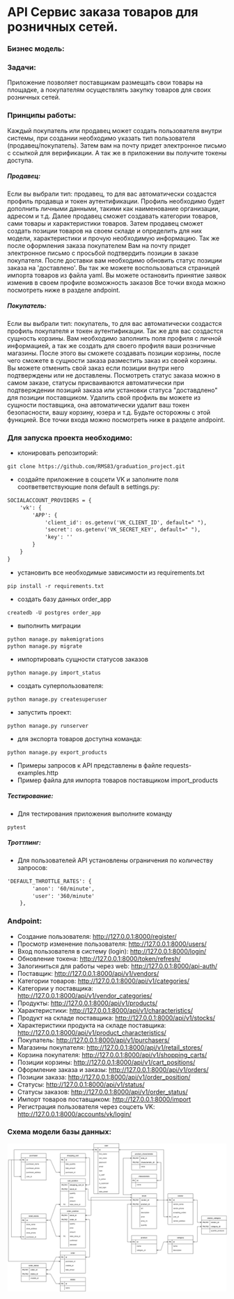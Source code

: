 # API Сервис заказа товаров для розничных сетей.
### Бизнес модель:
### Задачи:
Приложение позволяет поставщикам размещать свои товары на площадке, а покупателям
осуществлять закупку товаров для своих розничных сетей.
### Принципы работы:
Каждый покупатель или продавец может создать пользователя внутри системы, при 
создании необходимо указать тип пользователя (продавец/покупатель).
Затем вам на почту придет электронное письмо с ссылкой для верификации.
А так же в приложении вы получите токены доступа.
##### Продавец:
Если вы выбрали тип: продавец, то для вас автоматически создастся профиль продавца и токен аутентификации.
Профиль необходимо будет дополнить личными данными, такими как наименование организации, адресом и т.д.
Далее продавец сможет создавать категории товаров, сами товары и характеристики товаров.
Затем продавец сможет создать позиции товаров на своем складе и определить для них модели,
характеристики и прочую необходимую информацию.
Так же после оформления заказа покупателем Вам на почту придет электронное письмо с просьбой
подтвердить позиции в заказе покупателя. После доставки вам необходимо обновить статус позиции заказа на 'доставлено'.
Вы так же можете воспользоваться страницей импорта товаров из файла yaml.
Вы можете остановить принятие заявок изменив в своем профиле возможность заказов
Все точки входа можно посмотреть ниже в разделе andpoint.

##### Покупатель:
Если вы выбрали тип: покупатель, то для вас автоматически создастся профиль покупателя и токен аутентификации.
Так же для вас создастся сущность корзины. 
Вам необходимо заполнить поля профиля с личной информацией, а так же создать для своего профиля ваши 
розничные магазины.
После этого вы сможете создавать позиции корзины, после чего сможете в сущности заказа 
разместить заказ из своей корзины.
Вы можете отменить свой заказ если позиции внутри него подтверждены или не доставлены.
Посмотреть статус заказа можно в самом заказе, статусы присваиваются автоматически при подтверждении
позиций заказа или установки статуса "доставдлено" для позиции поставщиком.
Удалить свой профиль вы можете из сущности поставщика, она автоматически удалит ваш токен
безопасности, вашу корзину, юзера и т.д. Будьте осторожны с этой функцией.
Все точки входа можно посмотреть ниже в разделе andpoint.

### Для запуска проекта необходимо:

- клонировать репозиторий:
```
git clone https://github.com/RMS83/graduation_project.git
```
- создайте приложение в соцсети VK и заполните поля соответветствующие поля default в settings.py:
```html
SOCIALACCOUNT_PROVIDERS = {
    'vk': {
        'APP': {
            'client_id': os.getenv('VK_CLIENT_ID', default=" "),
            'secret': os.getenv('VK_SECRET_KEY', default=" "),
            'key': ''
        }
    }
}
```
- установить все необходимые зависимости из requirements.txt
```
pip install -r requirements.txt
```
- создать базу данных order_app
```
createdb -U postgres order_app
```
- выполнить миграции
```
python manage.py makemigrations
python manage.py migrate
```
- импортировать сущности статусов заказов
```
python manage.py import_status
```
- создать суперпользователя:
```
python manage.py createsuperuser
```
- запустить проект:
```
python manage.py runserver
```

- для экспорта товаров доступна команда:
```
python manage.py export_products
```

- Примеры запросов к API представлены в файле requests-examples.http
- Пример файла для импорта товаров поставщиком import_products

##### Тестирование:
- Для тестирования приложения выполните команду
```
pytest
```

##### Троттлинг:
- Для пользователей API установлены ограничения по количеству запросов:
```html
'DEFAULT_THROTTLE_RATES': {
        'anon': '60/minute',
        'user': '360/minute'
    },
```

### Andpoint:
- Создание пользователя: http://127.0.0.1:8000/register/
- Просмотр изменение пользователя: http://127.0.0.1:8000/users/
- Вход пользователя в систему (login): http://127.0.0.1:8000/login/
- Обновление токена: http://127.0.0.1:8000/token/refresh/
- Залогиниться для работы через web: http://127.0.0.1:8000/api-auth/
- Поставщик: http://127.0.0.1:8000/api/v1/vendors/
- Категории товаров: http://127.0.0.1:8000/api/v1/categories/
- Категории у поставщика: http://127.0.0.1:8000/api/v1/vendor_categories/
- Продукты: http://127.0.0.1:8000/api/v1/products/
- Характеристики: http://127.0.0.1:8000/api/v1/characteristics/
- Продукт на складе поставщика: http://127.0.0.1:8000/api/v1/stocks/
- Характеристики продукта на складе поставщика: http://127.0.0.1:8000/api/v1/product_characteristics/
- Покупатель: http://127.0.0.1:8000/api/v1/purchasers/
- Магазины покупателя: http://127.0.0.1:8000/api/v1/retail_stores/
- Корзина покупателя: http://127.0.0.1:8000/api/v1/shopping_carts/
- Позиции корзины: http://127.0.0.1:8000/api/v1/cart_positions/
- Оформление заказа и заказы: http://127.0.0.1:8000/api/v1/orders/
- Позиции заказа: http://127.0.0.1:8000/api/v1/order_position/
- Статусы: http://127.0.0.1:8000/api/v1/status/
- Статусы заказов: http://127.0.0.1:8000/api/v1/order_status/
- Импорт товаров поставщиком: http://127.0.0.1:8000/import
- Регистрация пользователя через соцсеть VK: http://127.0.0.1:8000/accounts/vk/login/

### Схема модели базы данных:
![BD](Ordering_API_v.2.drawio.png)


